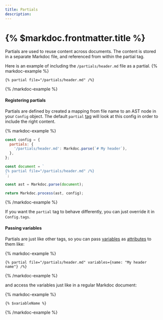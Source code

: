 ```yaml
---
title: Partials
description:
---
```


# {% $markdoc.frontmatter.title %}

Partials are used to reuse content across documents. The content is stored in a separate Markdoc file, and referenced from within the partial tag.

Here is an example of including the `/partials/header.md` file as a partial.
{% markdoc-example %}

```
{% partial file="/partials/header.md" /%}
```

{% /markdoc-example %}

#### Registering partials

Partials are defined by created a mapping from file name to an AST node in your `Config` object. The default `partial` [tag](/docs/tags) will look at this config in order to include the right content.

{% markdoc-example %}

```js
const config = {
  partials: {
    '/partials/header.md': Markdoc.parse(`# My header`),
  },
};

const document = `
{% partial file="/partials/header.md" /%}
`;

const ast = Markdoc.parse(document);

return Markdoc.process(ast, config);
```

{% /markdoc-example %}

If you want the `partial` tag to behave differently, you can just override it in `Config.tags`.

#### Passing variables

Partials are just like other tags, so you can pass [variables](/docs/variables) as [attributes](/docs/attributes) to them like:

{% markdoc-example %}

```
{% partial file="/partials/header.md" variables={name: "My header name"} /%}
```

{% /markdoc-example %}

and access the variables just like in a regular Markdoc document:

{% markdoc-example %}

```
{% $variableName %}
```

{% /markdoc-example %}
